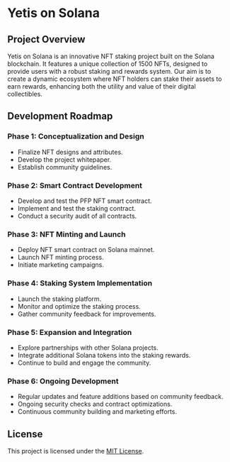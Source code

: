 # Yetis on Solana

## Project Overview
Yetis on Solana is an innovative NFT staking project built on the Solana blockchain. It features a unique collection of 1500 NFTs, designed to provide users with a robust staking and rewards system. Our aim is to create a dynamic ecosystem where NFT holders can stake their assets to earn rewards, enhancing both the utility and value of their digital collectibles.

## Development Roadmap

### Phase 1: Conceptualization and Design

  - Finalize NFT designs and attributes.
  - Develop the project whitepaper.
  - Establish community guidelines.

### Phase 2: Smart Contract Development

  - Develop and test the PFP NFT smart contract.
  - Implement and test the staking contract.
  - Conduct a security audit of all contracts.

### Phase 3: NFT Minting and Launch

  - Deploy NFT smart contract on Solana mainnet.
  - Launch NFT minting process.
  - Initiate marketing campaigns.

### Phase 4: Staking System Implementation

  - Launch the staking platform.
  - Monitor and optimize the staking process.
  - Gather community feedback for improvements.

### Phase 5: Expansion and Integration

  - Explore partnerships with other Solana projects.
  - Integrate additional Solana tokens into the staking rewards.
  - Continue to build and engage the community.

### Phase 6: Ongoing Development

  - Regular updates and feature additions based on community feedback.
  - Ongoing security checks and contract optimizations.
  - Continuous community building and marketing efforts.


## License
This project is licensed under the [MIT License](LICENSE.md).

